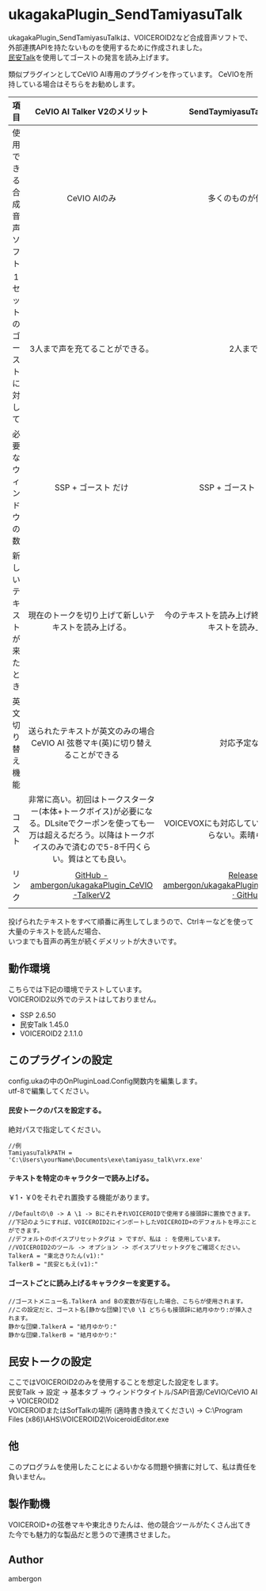 # ukagakaPlugin_SendTamiyasuTalk
ukagakaPlugin_SendTamiyasuTalkは、VOICEROID2など合成音声ソフトで、外部連携APIを持たないものを使用するために作成されました。<br>
[民安Talk](https://publish-tool.blogspot.com/2012/09/voiceroid-live-gear2ch-niconama-comment.html)を使用してゴーストの発言を読み上げます。<br>

類似プラグインとしてCeVIO AI専用のプラグインを作っています。
CeVIOを所持している場合はそちらをお勧めします。




|項目|CeVIO AI Talker V2のメリット|SendTaymiyasuTalkのメリット|
|:--:|:--:|:--:|
|使用できる合成音声ソフト|CeVIO AIのみ|多くのものが使える。|
|1セットのゴーストに対して|3人まで声を充てることができる。|2人まで。|
|必要なウィンドウの数|SSP + ゴースト だけ| SSP + ゴースト + 民安Talk|
|新しいテキストが来たとき|現在のトークを切り上げて新しいテキストを読み上げる。|今のテキストを読み上げ終わった後に新しいテキストを読み上げる。|
|英文切り替え機能|送られたテキストが英文のみの場合CeVIO AI 弦巻マキ(英)に切り替えることができる|対応予定なし。|
|コスト|非常に高い。初回はトークスターター(本体+トークボイス)が必要になる。DLsiteでクーポンを使っても一万は超えるだろう。以降はトークボイスのみで済むので5-8千円くらい。質はとても良い。|VOICEVOXにも対応しているのでコストがかからない。素晴らしい。|
|リンク| [GitHub - ambergon/ukagakaPlugin_CeVIO-TalkerV2](https://github.com/ambergon/ukagakaPlugin_CeVIO-TalkerV2) |[Releases · ambergon/ukagakaPlugin_SendTamiyasuTalk · GitHub](https://github.com/ambergon/ukagakaPlugin_SendTamiyasuTalk/releases)|
||||


投げられたテキストをすべて順番に再生してしまうので、Ctrlキーなどを使って大量のテキストを読んだ場合、<br>
いつまでも音声の再生が続くデメリットが大きいです。<br>


## 動作環境
こちらでは下記の環境でテストしています。<br>
VOICEROID2以外でのテストはしておりません。<br>

- SSP 2.6.50
- 民安Talk 1.45.0
- VOICEROID2 2.1.1.0


## このプラグインの設定
config.ukaの中のOnPluginLoad.Config関数内を編集します。<br>
utf-8で編集してください。<br>


#### 民安トークのパスを設定する。
絶対パスで指定してください。<br>
```{ .config.uka }
//例
TamiyasuTalkPATH = 'C:\Users\yourName\Documents\exe\tamiyasu_talk\vrx.exe'
```


#### テキストを特定のキャラクターで読み上げる。
￥1・￥0をそれぞれ置換する機能があります。<br>
```{ .config.uka }
//Defaultの\0 -> A \1 -> BにそれぞれVOICEROIDで使用する接頭辞に置換できます。
//下記のようにすれば、VOICEROID2にインポートしたVOICEROID+のデフォルトを呼ぶことができます。
//デフォルトのボイスプリセットタグは > ですが、私は : を使用しています。
//VOICEROID2のツール -> オプション -> ボイスプリセットタグをご確認ください。
TalkerA = "東北きりたん(v1):"
TalkerB = "民安ともえ(v1):"
```


#### ゴーストごとに読み上げるキャラクターを変更する。
```
//ゴーストメニュー名.TalkerA and Bの変数が存在した場合、こちらが使用されます。
//この設定だと、ゴースト名[静かな団欒]で\0 \1 どちらも接頭辞に結月ゆかり:が挿入されます。
静かな団欒.TalkerA = "結月ゆかり:"
静かな団欒.TalkerB = "結月ゆかり:"
```


## 民安トークの設定
ここではVOICEROID2のみを使用することを想定した設定をします。<br>
民安Talk -> 設定 -> 基本タブ -> ウィンドウタイトル/SAPI音源/CeVIO/CeVIO AI -> VOICEROID2<br>
VOICEROIDまたはSofTalkの場所 (適時書き換えてください) -> C:\Program Files (x86)\AHS\VOICEROID2\VoiceroidEditor.exe<br>


## 他
このプログラムを使用したことによるいかなる問題や損害に対して、私は責任を負いません。<br>


## 製作動機
VOICEROID+の弦巻マキや東北きりたんは、他の競合ツールがたくさん出てきた今でも魅力的な製品だと思うので連携させました。<br>


## Author
ambergon


